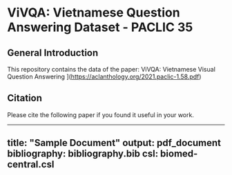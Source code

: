 # ViVQA: Vietnamese Question Answering Dataset - PACLIC 35

## General Introduction
This repository contains the data of the paper: ViVQA: Vietnamese Visual Question Answering
](https://aclanthology.org/2021.paclic-1.58.pdf)

## Citation
Please cite the following paper if you found it useful in your work.

---
title: "Sample Document"
output: pdf_document
bibliography: bibliography.bib
csl: biomed-central.csl
---
